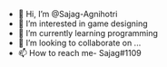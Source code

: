 - 👋 Hi, I’m @Sajag-Agnihotri
- 👀 I’m interested in game designing 
- 🌱 I’m currently learning programming
- 💞️ I’m looking to collaborate on ...
- 📫 How to reach me- Sajag#1109

<!---
Sajag-Agnihotri/Sajag-Agnihotri is a ✨ special ✨ repository because its `README.md` (this file) appears on your GitHub profile.
You can click the Preview link to take a look at your changes.
--->
